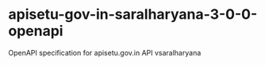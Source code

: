 # apisetu-gov-in-saralharyana-3-0-0-openapi
OpenAPI specification for apisetu.gov.in API vsaralharyana

